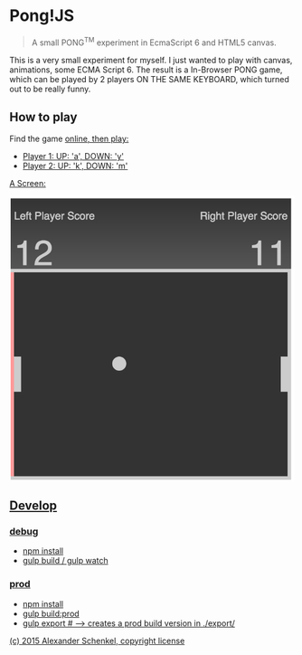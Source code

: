 Pong!JS
=======

> A small PONG<sup>TM</sup> experiment in EcmaScript 6 and HTML5 canvas.

This is a very small experiment for myself. I just wanted to play with canvas, animations, some ECMA Script 6.
The result is a In-Browser PONG game, which can be played by 2 players ON THE SAME KEYBOARD, which turned out to be
really funny.


How to play
------------

Find the game <a href="https://alexi.ch/pong/">online, then play:

* Player 1: UP: 'a', DOWN: 'y'
* Player 2: UP: 'k', DOWN: 'm'

A Screen:

![Pong Screenshot](pic1.png)

Develop
--------


### debug

* npm install
* gulp build / gulp watch

### prod

* npm install
* gulp build:prod
* gulp export # --> creates a prod build version in ./export/


(c) 2015 Alexander Schenkel, copyright license